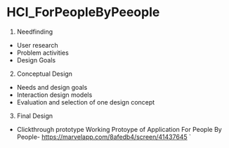 # HCI_ForPeopleByPeeople
1. Needfinding
  - User research
  - Problem activities
  - Design Goals
  
 2. Conceptual Design
  - Needs and design goals
  - Interaction design models
  - Evaluation and selection of one design concept
  
 3. Final Design
  - Clickthrough prototype
Working Protoype of Application For People By People-
https://marvelapp.com/8afedb4/screen/41437645
`
